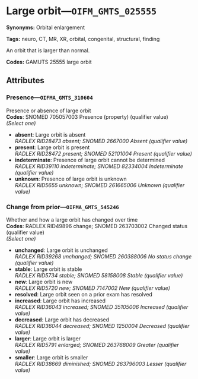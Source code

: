 # Large orbit—`OIFM_GMTS_025555`

**Synonyms:** Orbital enlargement

**Tags:** neuro, CT, MR, XR, orbital, congenital, structural, finding

An orbit that is larger than normal.

**Codes:** GAMUTS 25555 large orbit

## Attributes

### Presence—`OIFMA_GMTS_310604`

Presence or absence of large orbit  
**Codes**: SNOMED 705057003 Presence (property) (qualifier value)  
*(Select one)*

- **absent**: Large orbit is absent  
_RADLEX RID28473 absent; SNOMED 2667000 Absent (qualifier value)_
- **present**: Large orbit is present  
_RADLEX RID28472 present; SNOMED 52101004 Present (qualifier value)_
- **indeterminate**: Presence of large orbit cannot be determined  
_RADLEX RID39110 indeterminate; SNOMED 82334004 Indeterminate (qualifier value)_
- **unknown**: Presence of large orbit is unknown  
_RADLEX RID5655 unknown; SNOMED 261665006 Unknown (qualifier value)_

### Change from prior—`OIFMA_GMTS_545246`

Whether and how a large orbit has changed over time  
**Codes**: RADLEX RID49896 change; SNOMED 263703002 Changed status (qualifier value)  
*(Select one)*

- **unchanged**: Large orbit is unchanged  
_RADLEX RID39268 unchanged; SNOMED 260388006 No status change (qualifier value)_
- **stable**: Large orbit is stable  
_RADLEX RID5734 stable; SNOMED 58158008 Stable (qualifier value)_
- **new**: Large orbit is new  
_RADLEX RID5720 new; SNOMED 7147002 New (qualifier value)_
- **resolved**: Large orbit seen on a prior exam has resolved  
- **increased**: Large orbit has increased  
_RADLEX RID36043 increased; SNOMED 35105006 Increased (qualifier value)_
- **decreased**: Large orbit has decreased  
_RADLEX RID36044 decreased; SNOMED 1250004 Decreased (qualifier value)_
- **larger**: Large orbit is larger  
_RADLEX RID5791 enlarged; SNOMED 263768009 Greater (qualifier value)_
- **smaller**: Large orbit is smaller  
_RADLEX RID38669 diminished; SNOMED 263796003 Lesser (qualifier value)_